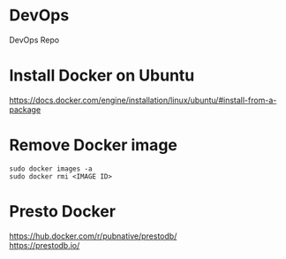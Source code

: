 # DevOps
DevOps Repo

# Install Docker on Ubuntu
https://docs.docker.com/engine/installation/linux/ubuntu/#install-from-a-package

# Remove Docker image
```
sudo docker images -a
sudo docker rmi <IMAGE ID>
```


# Presto Docker
https://hub.docker.com/r/pubnative/prestodb/<BR>
https://prestodb.io/<BR>
